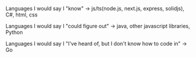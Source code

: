 Languages I would say I "know" -> js/ts(node.js, next.js, express, solidjs), C#, html, css

Languages I would say I "could figure out" -> java, other javascript libraries, Python

Languages I would say I "I've heard of, but I don't know how to code in" -> Go
